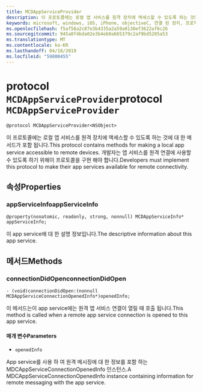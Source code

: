 ```yaml
---
title: MCDAppServiceProvider
description: 이 프로토콜에는 로컬 앱 서비스를 원격 장치에 액세스할 수 있도록 하는 것에 대 한 메서드가 포함 됩니다.
keywords: microsoft, windows, iOS, iPhone, objectiveC, 연결 된 장치, 프로젝트 로마
ms.openlocfilehash: f5af56a2c87e3b4335a2a59a0130ef3622af6c26
ms.sourcegitcommit: 945a0f4bda02e3b4eb9a665379c2af9bd5285a53
ms.translationtype: MT
ms.contentlocale: ko-KR
ms.lasthandoff: 04/18/2019
ms.locfileid: "59800455"
---
```

# <a name="protocol-mcdappserviceprovider"></a><span data-ttu-id="0ed6b-104">protocol `MCDAppServiceProvider`</span><span class="sxs-lookup"><span data-stu-id="0ed6b-104">protocol `MCDAppServiceProvider`</span></span>

```
@protocol MCDAppServiceProvider<NSObject>
```

<span data-ttu-id="0ed6b-105">이 프로토콜에는 로컬 앱 서비스를 원격 장치에 액세스할 수 있도록 하는 것에 대 한 메서드가 포함 됩니다.</span><span class="sxs-lookup"><span data-stu-id="0ed6b-105">This protocol contains methods for making a local app service accessible to remote devices.</span></span> <span data-ttu-id="0ed6b-106">개발자는 앱 서비스를 원격 연결에 사용할 수 있도록 하기 위해이 프로토콜을 구현 해야 합니다.</span><span class="sxs-lookup"><span data-stu-id="0ed6b-106">Developers must implement this protocol to make their app services available for remote connectivity.</span></span>

## <a name="properties"></a><span data-ttu-id="0ed6b-107">속성</span><span class="sxs-lookup"><span data-stu-id="0ed6b-107">Properties</span></span>
 
### <a name="appserviceinfo"></a><span data-ttu-id="0ed6b-108">appServiceInfo</span><span class="sxs-lookup"><span data-stu-id="0ed6b-108">appServiceInfo</span></span>
`@property(nonatomic, readonly, strong, nonnull) MCDAppServiceInfo* appServiceInfo;`

<span data-ttu-id="0ed6b-109">이 app service에 대 한 설명 정보입니다.</span><span class="sxs-lookup"><span data-stu-id="0ed6b-109">The descriptive information about this app service.</span></span>

## <a name="methods"></a><span data-ttu-id="0ed6b-110">메서드</span><span class="sxs-lookup"><span data-stu-id="0ed6b-110">Methods</span></span>

### <a name="connectiondidopen"></a><span data-ttu-id="0ed6b-111">connectionDidOpen</span><span class="sxs-lookup"><span data-stu-id="0ed6b-111">connectionDidOpen</span></span>
`- (void)connectionDidOpen:(nonnull MCDAppServiceConnectionOpenedInfo*)openedInfo;`

<span data-ttu-id="0ed6b-112">이 메서드는이 app service에는 원격 앱 서비스 연결이 열릴 때 호출 됩니다.</span><span class="sxs-lookup"><span data-stu-id="0ed6b-112">This method is called when a remote app service connection is opened to this app service.</span></span>

#### <a name="parameters"></a><span data-ttu-id="0ed6b-113">매개 변수</span><span class="sxs-lookup"><span data-stu-id="0ed6b-113">Parameters</span></span> 
* `openedInfo`

<span data-ttu-id="0ed6b-114">App service를 사용 하 여 원격 메시징에 대 한 정보를 포함 하는 MDCAppServiceConnectionOpenedInfo 인스턴스.</span><span class="sxs-lookup"><span data-stu-id="0ed6b-114">A MDCAppServiceConnectionOpenedInfo instance containing information for remote messaging with the app service.</span></span>